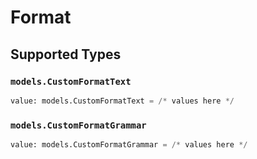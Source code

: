 # Format


## Supported Types

### `models.CustomFormatText`

```python
value: models.CustomFormatText = /* values here */
```

### `models.CustomFormatGrammar`

```python
value: models.CustomFormatGrammar = /* values here */
```

